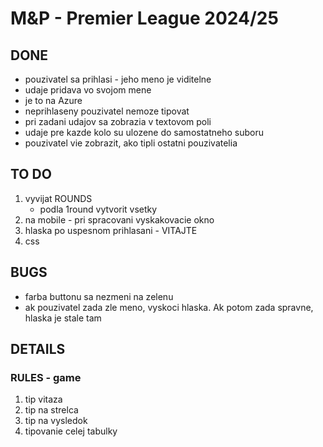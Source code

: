 # M&P - Premier League 2024/25

## DONE

- pouzivatel sa prihlasi - jeho meno je viditelne
- udaje pridava vo svojom mene
- je to na Azure
- neprihlaseny pouzivatel nemoze tipovat
- pri zadani udajov sa zobrazia v textovom poli
- udaje pre kazde kolo su ulozene do samostatneho suboru
- pouzivatel vie zobrazit, ako tipli ostatni pouzivatelia

## TO DO

1. vyvijat ROUNDS
    - podla 1round vytvorit vsetky
2. na mobile - pri spracovani vyskakovacie okno
3. hlaska po uspesnom prihlasani - VITAJTE
4. css

## BUGS

- farba buttonu sa nezmeni na zelenu
- ak pouzivatel zada zle meno, vyskoci hlaska. Ak potom zada spravne, hlaska je stale tam

## DETAILS


### RULES - game

1. tip vitaza
2. tip na strelca
3. tip na vysledok
4. tipovanie celej tabulky

